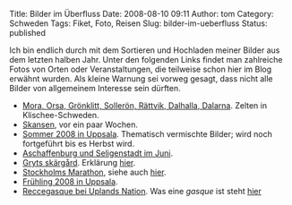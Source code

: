 Title: Bilder im Überfluss
Date: 2008-08-10 09:11
Author: tom
Category: Schweden
Tags: Fiket, Foto, Reisen
Slug: bilder-im-ueberfluss
Status: published

Ich bin endlich durch mit dem Sortieren und Hochladen meiner Bilder aus
dem letzten halben Jahr. Unter den folgenden Links findet man zahlreiche
Fotos von Orten oder Veranstaltungen, die teilweise schon hier im Blog
erwähnt wurden. Als kleine Warnung sei vorweg gesagt, dass nicht alle
Bilder von allgemeinem Interesse sein dürften.

-   [Mora, Orsa, Grönklitt, Sollerön, Rättvik, Dalhalla,
    Dalarna](http://marquart.se/gallery/Dalarna2008/index.html). Zelten
    in Klischee-Schweden.
-   [Skansen](http://marquart.se/gallery/SkansenJuli08/index.html), vor
    ein paar Wochen.
-   [Sommer 2008 in
    Uppsala](http://marquart.se/gallery/Summer2008/index.html).
    Thematisch vermischte Bilder; wird noch fortgeführt bis es Herbst
    wird.
-   [Aschaffenburg und Seligenstadt im
    Juni](http://marquart.se/gallery/DlandJun08/index.html).
-   [Gryts skärgård](http://marquart.se/gallery/GrytJun08/index.html).
    Erklärung
    [hier](http://www.fiket.de/2006/06/04/wort-der-woche-skaerdard/).
-   [Stockholms
    Marathon](http://marquart.se/gallery/StockholmMaraton2008/index.html),
    siehe auch
    [hier](http://www.fiket.de/2008/06/02/sonne-und-schweiss/).
-   [Frühling 2008 in
    Uppsala](http://marquart.se/gallery/Spring2008/index.html).
-   [Reccegasque bei Uplands
    Nation](http://marquart.se/gallery/Uplands/RecceGasqueVT08/index.html).
    Was eine *gasque* ist steht
    [hier](http://www.fiket.de/2007/01/07/wort-der-woche-gasque/)

